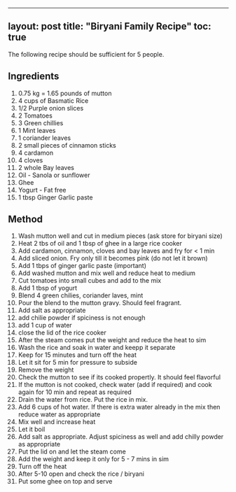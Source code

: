 
---
layout: post
title:  "Biryani Family Recipe"
toc: true
---

The following recipe should be sufficient for 5 people.

## Ingredients
1. 0.75 kg = 1.65 pounds of mutton
2. 4 cups of Basmatic Rice
3. 1/2 Purple onion slices
4. 2 Tomatoes
5. 3 Green chillies
6. 1 Mint leaves
7. 1 coriander leaves
8. 2 small pieces of cinnamon sticks
9. 4 cardamon
10. 4 cloves
11. 2 whole Bay leaves
12. Oil - Sanola or sunflower
13. Ghee
14. Yogurt - Fat free
15. 1 tbsp Ginger Garlic paste

## Method
1. Wash mutton well and cut in medium pieces (ask store for biryani size)
2. Heat 2 tbs of oil and 1 tbsp of ghee in a large rice cooker
3. Add cardamon, cinnamon, cloves and bay leaves and fry for < 1 min
4. Add sliced onion. Fry only till it becomes pink (do not let it brown)
5. Add 1 tbps of ginger garlic paste (important)
6. Add washed mutton and mix well and reduce heat to medium
7. Cut tomatoes into small cubes and add to the mix
8. Add 1 tbsp of yogurt
9. Blend 4 green chilies, coriander laves, mint
10. Pour the blend to the mutton gravy. Should feel fragrant.
11. Add salt as appropriate
12. add chilie powder if spiciness is not enough
13. add 1 cup of water
14. close the lid of the rice cooker
15. After the steam comes put the weight and reduce the heat to sim
16. Wash the rice and soak in water and keepp it separate
17. Keep for 15 minutes and turn off the heat
18. Let it sit for 5 min for pressure to subside
19. Remove the weight
20. Check the mutton to see if its cooked propertly. It should feel flavorful
21. If the mutton is not cooked, check water (add if required) and cook again for 10 min and repeat as required
22. Drain the water from rice. Put the rice in mix.
23. Add 6 cups of hot water. If there is extra water already in the mix then reduce water as appropriate
24. Mix well and increase heat
25. Let it boil
26. Add salt as appropriate. Adjust spiciness as well and add chilly powder as appropriate
27. Put the lid on and let the steam come
28. Add the weight and keep it only for 5 - 7  mins in sim
29. Turn off the heat
30. After 5-10 open and check the rice / biryani
31. Put some ghee on top and serve